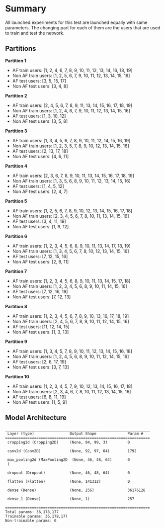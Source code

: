 # Summary
All launched experiments for this test are launched equally with same parameters. The changing part for each of them are the users that are used to train and test the network.

## Partitions
**Partition 1**
* AF train users: [1, 2, 4, 6, 7, 8, 9, 10, 11, 12, 13, 14, 16, 18, 19]
* Non AF train users: [1, 2, 5, 6, 7, 9, 10, 11, 12, 13, 14, 15, 16]
* AF test users: [3, 5, 15, 17]
* Non AF test users: [3, 4, 8]

**Partition 2**
* AF train users: [2, 4, 5, 6, 7, 8, 9, 11, 13, 14, 15, 16, 17, 18, 19]
* Non AF train users: [1, 2, 4, 6, 7, 9, 10, 11, 12, 13, 14, 15, 16]
* AF test users: [1, 3, 10, 12]
* Non AF test users: [3, 5, 8]

**Partition 3**
* AF train users: [1, 3, 4, 5, 6, 7, 8, 9, 10, 11, 12, 14, 15, 16, 19]
* Non AF train users: [1, 2, 3, 5, 7, 8, 9, 10, 12, 13, 14, 15, 16]
* AF test users: [2, 13, 17, 18]
* Non AF test users: [4, 6, 11]

**Partition 4**
* AF train users: [2, 3, 6, 7, 8, 9, 10, 11, 13, 14, 15, 16, 17, 18, 19]
* Non AF train users: [1, 3, 5, 6, 8, 9, 10, 11, 12, 13, 14, 15, 16]
* AF test users: [1, 4, 5, 12]
* Non AF test users: [2, 4, 7]

**Partition 5**
* AF train users: [1, 2, 5, 6, 7, 8, 9, 10, 12, 13, 14, 15, 16, 17, 18]
* Non AF train users: [2, 3, 4, 5, 6, 7, 8, 10, 11, 13, 14, 15, 16]
* AF test users: [3, 4, 11, 19]
* Non AF test users: [1, 9, 12]

**Partition 6**
* AF train users: [1, 2, 3, 4, 5, 6, 8, 9, 10, 11, 13, 14, 17, 18, 19]
* Non AF train users: [1, 3, 4, 5, 6, 7, 8, 10, 12, 13, 14, 15, 16]
* AF test users: [7, 12, 15, 16]
* Non AF test users: [2, 9, 11]

**Partition 7**
* AF train users: [1, 2, 3, 4, 5, 6, 8, 9, 10, 11, 13, 14, 15, 17, 18]
* Non AF train users: [1, 2, 3, 4, 5, 6, 8, 9, 10, 11, 14, 15, 16]
* AF test users: [7, 12, 16, 19]
* Non AF test users: [7, 12, 13]

**Partition 8**
* AF train users: [1, 2, 3, 4, 5, 6, 7, 8, 9, 10, 13, 16, 17, 18, 19]
* Non AF train users: [2, 4, 5, 6, 7, 8, 9, 10, 11, 12, 14, 15, 16]
* AF test users: [11, 12, 14, 15]
* Non AF test users: [1, 3, 13]

**Partition 9**
* AF train users: [1, 3, 4, 5, 7, 8, 9, 10, 11, 12, 13, 14, 15, 16, 18]
* Non AF train users: [1, 2, 4, 5, 6, 8, 9, 10, 11, 12, 14, 15, 16]
* AF test users: [2, 6, 17, 19]
* Non AF test users: [3, 7, 13]

**Partition 10**
* AF train users: [1, 2, 3, 4, 5, 7, 9, 10, 12, 13, 14, 15, 16, 17, 18]
* Non AF train users: [2, 3, 4, 6, 7, 8, 10, 11, 12, 13, 14, 15, 16]
* AF test users: [6, 8, 11, 19]
* Non AF test users: [1, 5, 9]




## Model Architecture
```
_________________________________________________________________
 Layer (type)                Output Shape              Param #   
=================================================================
 cropping2d (Cropping2D)     (None, 94, 99, 3)         0         
                                                                 
 conv2d (Conv2D)             (None, 92, 97, 64)        1792      
                                                                 
 max_pooling2d (MaxPooling2D  (None, 46, 48, 64)       0         
 )                                                               
                                                                 
 dropout (Dropout)           (None, 46, 48, 64)        0         
                                                                 
 flatten (Flatten)           (None, 141312)            0         
                                                                 
 dense (Dense)               (None, 256)               36176128  
                                                                 
 dense_1 (Dense)             (None, 1)                 257       
                                                                 
=================================================================
Total params: 36,178,177
Trainable params: 36,178,177
Non-trainable params: 0
```

